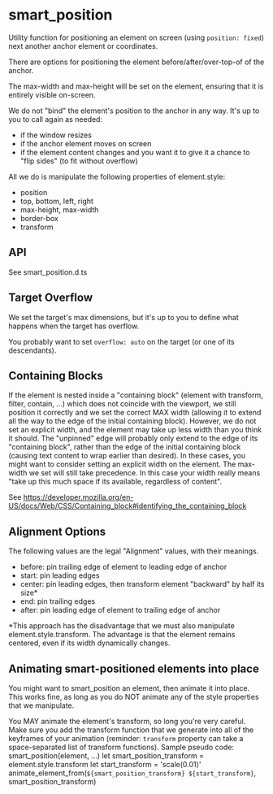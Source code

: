 # smart_position

Utility function for positioning an element on screen (using `position: fixed`) next another anchor element or coordinates.

There are options for positioning the element before/after/over-top-of of the anchor.

The max-width and max-height will be set on the element, ensuring that it is entirely visible on-screen.

We do not "bind" the element's position to the anchor in any way. It's up to you to call again as needed:
- if the window resizes
- if the anchor element moves on screen
- if the element content changes and you want it to give it a chance to "flip sides" (to fit without overflow)

All we do is manipulate the following properties of element.style:
- position
- top, bottom, left, right
- max-height, max-width
- border-box
- transform

## API

See smart_position.d.ts

## Target Overflow

We set the target's max dimensions, but it's up to you to define what happens when the target has overflow.

You probably want to set `overflow: auto` on the target (or one of its descendants).

## Containing Blocks
If the element is nested inside a "containing block" (element with transform, filter, contain, ...) which does not coincide with the viewport, we still position it correctly and we set the correct MAX width (allowing it to extend all the way to the edge of the initial containing block). However, we do not set an explicit width, and the element may take up less width than you think it should. The "unpinned" edge will probably only extend to the edge of its "containing block", rather than the edge of the initial containing block (causing text content to wrap earlier than desired). In these cases, you might want to consider setting an explicit width on the element. The max-width we set will still take precedence. In this case your width really means "take up this much space if its available, regardless of content".

See https://developer.mozilla.org/en-US/docs/Web/CSS/Containing_block#identifying_the_containing_block

## Alignment Options

The following values are the legal "Alignment" values, with their meanings. 

- before: pin trailing edge of element to leading edge of anchor
- start:  pin leading edges
- center: pin leading edges, then transform element "backward" by half its size*
- end:    pin trailing edges
- after:  pin leading edge of element to trailing edge of anchor

*This approach has the disadvantage that we must also manipulate element.style.transform. The advantage is that the element remains centered, even if its width dynamically changes.

## Animating smart-positioned elements into place

You might want to smart_position an element, then animate it into place. This works fine, as long as you do NOT animate any of the style properties that we manipulate.

You MAY animate the element's transform, so long you're very careful. Make sure you add the transform function that we generate into all of the keyframes of your animation (reminder: `transform` property can take a space-separated list of transform functions). Sample pseudo code:
    smart_position(element, ...)
    let smart_position_transform = element.style.transform
    let start_transform = 'scale(0.01)'
    animate_element_from(`${smart_position_transform} ${start_transform}`, smart_position_transform)
